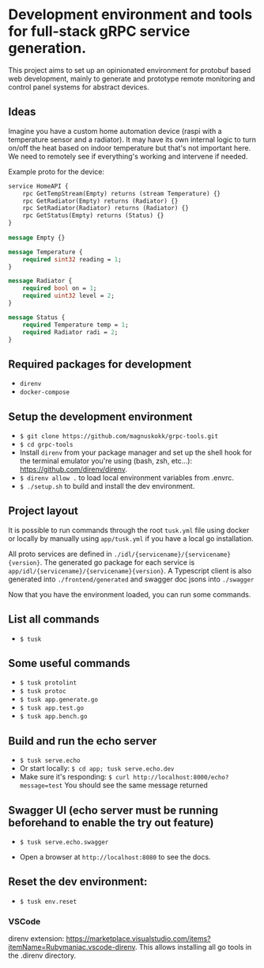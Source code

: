 # Development environment and tools for full-stack gRPC service generation.

This project aims to set up an opinionated environment for protobuf based web development, mainly to generate and prototype remote monitoring and control panel systems for abstract devices.

## Ideas

Imagine you have a custom home automation device (raspi with a temperature sensor and a radiator). It may have its own internal logic to turn on/off the heat based on indoor temperature but that's not important here. We need to remotely see if everything's working and intervene if needed.

Example proto for the device:
```protobuf
service HomeAPI {
    rpc GetTempStream(Empty) returns (stream Temperature) {}
    rpc GetRadiator(Empty) returns (Radiator) {}
    rpc SetRadiator(Radiator) returns (Radiator) {}
    rpc GetStatus(Empty) returns (Status) {}
}
  
message Empty {}

message Temperature {
    required sint32 reading = 1;
}

message Radiator {
    required bool on = 1;
    required uint32 level = 2;
}

message Status {
    required Temperature temp = 1;
    required Radiator radi = 2;
}
```

## Required packages for development
* `direnv`
* `docker-compose`

## Setup the development environment
* `$ git clone https://github.com/magnuskokk/grpc-tools.git`
* `$ cd grpc-tools`
* Install `direnv` from your package manager and set up the shell hook for the terminal emulator you're using (bash, zsh, etc...): https://github.com/direnv/direnv.
* `$ direnv allow .` to load local environment variables from .envrc.
* `$ ./setup.sh` to build and install the dev environment.

## Project layout
It is possible to run commands through the root `tusk.yml` file using docker or locally by manually using `app/tusk.yml` if you have a local go installation.

All proto services are defined in `./idl/{servicename}/{servicename}{version}`. The generated go package for each service is `app/idl/{servicename}/{servicename}{version}`. A Typescript client is also generated into `./frontend/generated` and swagger doc jsons into `./swagger`

Now that you have the environment loaded, you can run some commands.

## List all commands
* `$ tusk`

## Some useful commands
* `$ tusk protolint`
* `$ tusk protoc`
* `$ tusk app.generate.go`
* `$ tusk app.test.go`
* `$ tusk app.bench.go`

## Build and run the echo server
* `$ tusk serve.echo`
* Or start locally: `$ cd app; tusk serve.echo.dev`
* Make sure it's responding: `$ curl http://localhost:8000/echo?message=test` You should see the same message returned

## Swagger UI (echo server must be running beforehand to enable the try out feature)
* `$ tusk serve.echo.swagger`

* Open a browser at `http://localhost:8080` to see the docs.

## Reset the dev environment:
* `$ tusk env.reset`

### VSCode
direnv extension: https://marketplace.visualstudio.com/items?itemName=Rubymaniac.vscode-direnv. This allows installing all go tools in the .direnv directory.
